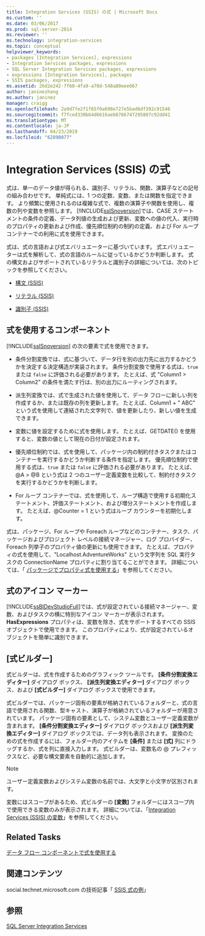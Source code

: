 ```yaml
---
title: Integration Services (SSIS) の式 | Microsoft Docs
ms.custom: ''
ms.date: 03/06/2017
ms.prod: sql-server-2014
ms.reviewer: ''
ms.technology: integration-services
ms.topic: conceptual
helpviewer_keywords:
- packages [Integration Services], expressions
- Integration Services packages, expressions
- SQL Server Integration Services packages, expressions
- expressions [Integration Services], packages
- SSIS packages, expressions
ms.assetid: 26d2e242-7f60-4fa9-a70d-548a80eee667
author: janinezhang
ms.author: janinez
manager: craigg
ms.openlocfilehash: 2a9d7fe2f1f65f0a698e727e5bad6df392c91546
ms.sourcegitcommit: f7fced330b64d6616aeb8766747295807c92dd41
ms.translationtype: MT
ms.contentlocale: ja-JP
ms.lasthandoff: 04/23/2019
ms.locfileid: "62898077"
---
```

# <a name="integration-services-ssis-expressions"></a>Integration Services (SSIS) の式
  式は、単一のデータ値が得られる、識別子、リテラル、関数、演算子などの記号の組み合わせです。 単純式には、1 つの定数、変数、または関数を指定できます。 より頻繁に使用されるのは複雑な式で、複数の演算子や関数を使用し、複数の列や変数を参照します。 [!INCLUDE[ssISnoversion](../../includes/ssisnoversion-md.md)]では、CASE ステートメントの条件の定義、データ列値の生成および更新、変数への値の代入、実行時のプロパティの更新および作成、優先順位制約の制約の定義、および For ループ コンテナーでの利用に式を使用できます。  
  
 式は、式の言語および式エバリュエーターに基づいています。 式エバリュエーターは式を解析して、式の言語のルールに従っているかどうか判断します。 式の構文およびサポートされているリテラルと識別子の詳細については、次のトピックを参照してください。  
  
-   [構文 (SSIS)](syntax-ssis.md)  
  
-   [リテラル (SSIS)](numeric-string-and-boolean-literals.md)  
  
-   [識別子 (SSIS)](identifiers-ssis.md)  
  
## <a name="components-that-use-expressions"></a>式を使用するコンポーネント  
 [!INCLUDE[ssISnoversion](../../includes/ssisnoversion-md.md)] の次の要素で式を使用できます。  
  
-   条件分割変換では、式に基づいて、データ行を別の出力先に出力するかどうかを決定する決定構造が実装されます。 条件分割変換で使用する式は、`true` または `false` に評価される必要があります。 たとえば、式 "Column1 > Column2" の条件を満たす行は、別の出力にルーティングされます。  
  
-   派生列変換では、式で生成された値を使用して、データ フローに新しい列を作成するか、または既存の列を更新します。 たとえば、Column1 + " ABC" という式を使用して連結された文字列で、値を更新したり、新しい値を生成できます。  
  
-   変数に値を設定するために式を使用します。 たとえば、GETDATE() を使用すると、変数の値として現在の日付が設定されます。  
  
-   優先順位制約では、式を使用して、パッケージ内の制約付きタスクまたはコンテナーを実行するかどうか判断する条件を指定します。 優先順位制約で使用する式は、`true` または `false` に評価される必要があります。 たとえば、\@A > \@B という式は 2 つのユーザー定義変数を比較して、制約付きタスクを実行するかどうかを判断します。  
  
-   For ループ コンテナーでは、式を使用して、ループ構造で使用する初期化ステートメント、評価ステートメント、および増分ステートメントを作成します。 たとえば、\@Counter = 1 という式はループ カウンターを初期化します。  
  
 式は、パッケージ、For ループや Foreach ループなどのコンテナー、タスク、パッケージおよびプロジェクト レベルの接続マネージャー、ログ プロバイダー、Foreach 列挙子のプロパティ値の更新にも使用できます。 たとえば、プロパティの式を使用して、"Localhost.AdventureWorks" という文字列を SQL 実行タスクの ConnectionName プロパティに割り当てることができます。 詳細については、「 [パッケージでプロパティ式を使用する](use-property-expressions-in-packages.md)」を参照してください。  
  
## <a name="icon-markers-for-expressions"></a>式のアイコン マーカー  
 [!INCLUDE[ssBIDevStudioFull](../../includes/ssbidevstudiofull-md.md)]では、式が設定されている接続マネージャー、変数、およびタスクの横に特別なアイコン マーカーが表示されます。 **HasExpressions** プロパティは、変数を除き、式をサポートするすべての SSIS オブジェクトで使用できます。 このプロパティにより、式が設定されているオブジェクトを簡単に識別できます。  
  
## <a name="expression-builder"></a>[式ビルダー]  
 式ビルダーは、式を作成するためのグラフィック ツールです。 **[条件分割変換エディター]** ダイアログ ボックス、 **[派生列変換エディター]** ダイアログ ボックス、および **[式ビルダー]** ダイアログ ボックスで使用できます。  
  
 式ビルダーでは、パッケージ固有の要素が格納されているフォルダーと、式の言語で使用される関数、型キャスト、演算子が格納されているフォルダーが用意されています。 パッケージ固有の要素として、システム変数とユーザー定義変数が含まれます。 **[条件分割変換エディター]** ダイアログ ボックスおよび **[派生列変換エディター]** ダイアログ ボックスでは、データ列も表示されます。 変換のための式を作成するには、フォルダー内のアイテムを **[条件]** または **[式]** 列にドラッグするか、式を列に直接入力します。 式ビルダーは、変数名の \@ プレフィックスなど、必要な構文要素を自動的に追加します。  
  
> [!NOTE]  
>  ユーザー定義変数およびシステム変数の名前では、大文字と小文字が区別されます。  
  
 変数にはスコープがあるため、式ビルダーの **[変数]** フォルダーにはスコープ内で使用できる変数のみが表示されます。 詳細については、「[Integration Services (SSIS) の変数](../integration-services-ssis-variables.md)」を参照してください。  
  
## <a name="related-tasks"></a>Related Tasks  
 [データ フロー コンポーネントで式を使用する](../use-an-expression-in-a-data-flow-component.md)  
  
## <a name="related-content"></a>関連コンテンツ  
 social.technet.microsoft.com の技術記事「 [SSIS 式の例](https://go.microsoft.com/fwlink/?LinkId=220761)」  
  
## <a name="see-also"></a>参照  
 [SQL Server Integration Services](../sql-server-integration-services.md)  
  
  
